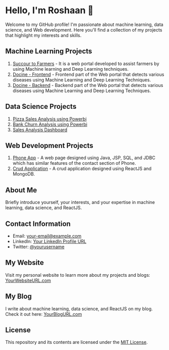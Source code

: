 # Hello, I'm Roshaan 👋

Welcome to my GitHub profile! I'm passionate about machine learning, data science, and Web development. Here you'll find a collection of my projects that highlight my interests and skills.

## Machine Learning Projects

1. [Succour to Farmers](https://github.com/roshaans2/Succuour_to_farmers) - It is a web portal developed to assist farmers by using Machine learning and Deep Learning techniques.
2. [Docine - Frontend](https://github.com/roshaans2/Disease-Prediction-System-Frontend) - Frontend part of the Web portal that detects various diseases using Machine Learning and Deep Learning Techniques.
3. [Docine - Backend](https://github.com/roshaans2/Disease-Prediction-System-Backend) - Backend part of the Web portal that detects various diseases using Machine Learning and Deep Learning Techniques.

## Data Science Projects

1. [Pizza Sales Analysis using Powerbi](https://github.com/roshaans2/Pizza-Sales-Analysis-using-Powerbi)
2. [Bank Churn Analysis using Powerbi](https://github.com/roshaans2/Bank-Churn-Analysis-using-Powerbi)
3. [Sales Analysis Dashboard](https://github.com/roshaans2/Bank-Churn-Analysis-using-Powerbi)

## Web Development Projects

1. [Phone App](https://github.com/roshaans2/PhoneAPP) - A web page designed using Java, JSP, SQL, and JDBC which has similar features of the contact section of Phone.
2. [Crud Application](https://github.com/roshaans2/CRUD-Application) - A crud application designed using ReactJS and MongoDB.

## About Me

Briefly introduce yourself, your interests, and your expertise in machine learning, data science, and ReactJS.

## Contact Information

- Email: your-email@example.com
- LinkedIn: [Your LinkedIn Profile URL](https://www.linkedin.com/in/yourusername/)
- Twitter: [@yourusername](https://twitter.com/yourusername)

## My Website

Visit my personal website to learn more about my projects and blogs: [YourWebsiteURL.com](https://www.yourwebsiteurl.com)

## My Blog

I write about machine learning, data science, and ReactJS on my blog. Check it out here: [YourBlogURL.com](https://www.yourblogurl.com)

## License

This repository and its contents are licensed under the [MIT License](LICENSE.md).

